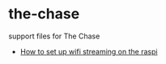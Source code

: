 # the-chase
support files for The Chase


* [How to set up wifi streaming on the raspi](how-to-set-up-raspi-live-wifi-streaming.md)